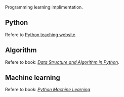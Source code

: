 Programming learning implimentation.

## Python
Refere to [Python teaching website](http://www.liaoxuefeng.com/wiki).

## Algorithm
Refere to book: [*Data Structure and Algorithm in Python*](https://g.co/kgs/J97ZDZ).

## Machine learning
Refere to book: [*Python Machine Learning*](https://g.co/kgs/NW9hbN)
